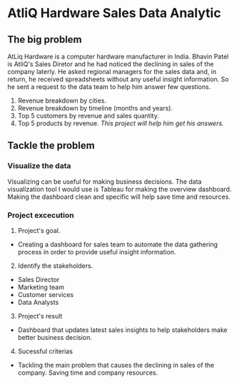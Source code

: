 # AtliQ Hardware Sales Data Analytic
## The big problem
AtLiq Hardware is a computer hardware manufacturer in India. Bhavin Patel is AtliQ's Sales Diretor and he had noticed the declining in sales of the company laterly. He asked regional managers for the sales data and, in return, he received spreadsheets without any useful insight information. So he sent a request to the data team to help him answer few questions.
1. Revenue breakdown by cities.
2. Revenue breakdown by timeline (months and years).
3. Top 5 customers by revenue and sales quantity.
4. Top 5 products by revenue.
_This project will help him get his answers._
## Tackle the problem
### Visualize the data
Visualizing can be useful for making business decisions. The data visualization tool I would use is Tableau for making the overview dashboard. Making the dashboard clean and specific will help save time and resources. 
### Project excecution
1. Project's goal.
  * Creating a dashboard for sales team to automate the data gathering process in order to provide useful insight information.
2. Identify the stakeholders.
  * Sales Director
  * Marketing team
  * Customer services
  * Data Analysts
3. Project's result
  * Dashboard that updates latest sales insights to help stakeholders make better business decision.
4. Sucessful criterias
  * Tackling the main problem that causes the declining in sales of the company. Saving time and company resources.
